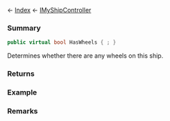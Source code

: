 ← [Index](Api-Index) ← [IMyShipController](Sandbox.ModAPI.Ingame.IMyShipController)

### Summary

```csharp
public virtual bool HasWheels { ; }
```

Determines whether there are any wheels on this ship.

### Returns

### Example

### Remarks

